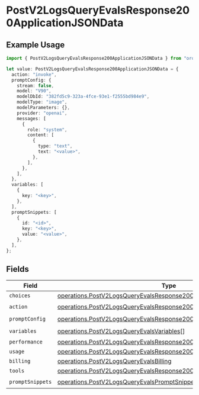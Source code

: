 # PostV2LogsQueryEvalsResponse200ApplicationJSONData

## Example Usage

```typescript
import { PostV2LogsQueryEvalsResponse200ApplicationJSONData } from "orq-poc-typescript-multi-env-version/models/operations";

let value: PostV2LogsQueryEvalsResponse200ApplicationJSONData = {
  action: "invoke",
  promptConfig: {
    stream: false,
    model: "V90",
    modelDbId: "382fd5c9-323a-4fce-93e1-f2555bd984e9",
    modelType: "image",
    modelParameters: {},
    provider: "openai",
    messages: [
      {
        role: "system",
        content: [
          {
            type: "text",
            text: "<value>",
          },
        ],
      },
    ],
  },
  variables: [
    {
      key: "<key>",
    },
  ],
  promptSnippets: [
    {
      id: "<id>",
      key: "<key>",
      value: "<value>",
    },
  ],
};
```

## Fields

| Field                                                                                                                                                          | Type                                                                                                                                                           | Required                                                                                                                                                       | Description                                                                                                                                                    |
| -------------------------------------------------------------------------------------------------------------------------------------------------------------- | -------------------------------------------------------------------------------------------------------------------------------------------------------------- | -------------------------------------------------------------------------------------------------------------------------------------------------------------- | -------------------------------------------------------------------------------------------------------------------------------------------------------------- |
| `choices`                                                                                                                                                      | [operations.PostV2LogsQueryEvalsResponse200ApplicationJSONChoices](../../models/operations/postv2logsqueryevalsresponse200applicationjsonchoices.md)[]         | :heavy_minus_sign:                                                                                                                                             | N/A                                                                                                                                                            |
| `action`                                                                                                                                                       | [operations.PostV2LogsQueryEvalsResponse200ApplicationJSONAction](../../models/operations/postv2logsqueryevalsresponse200applicationjsonaction.md)             | :heavy_check_mark:                                                                                                                                             | N/A                                                                                                                                                            |
| `promptConfig`                                                                                                                                                 | [operations.PostV2LogsQueryEvalsResponse200ApplicationJSONPromptConfig](../../models/operations/postv2logsqueryevalsresponse200applicationjsonpromptconfig.md) | :heavy_check_mark:                                                                                                                                             | N/A                                                                                                                                                            |
| `variables`                                                                                                                                                    | [operations.PostV2LogsQueryEvalsVariables](../../models/operations/postv2logsqueryevalsvariables.md)[]                                                         | :heavy_check_mark:                                                                                                                                             | N/A                                                                                                                                                            |
| `performance`                                                                                                                                                  | [operations.PostV2LogsQueryEvalsResponse200ApplicationJSONPerformance](../../models/operations/postv2logsqueryevalsresponse200applicationjsonperformance.md)   | :heavy_minus_sign:                                                                                                                                             | N/A                                                                                                                                                            |
| `usage`                                                                                                                                                        | [operations.PostV2LogsQueryEvalsResponse200ApplicationJSONUsage](../../models/operations/postv2logsqueryevalsresponse200applicationjsonusage.md)               | :heavy_minus_sign:                                                                                                                                             | N/A                                                                                                                                                            |
| `billing`                                                                                                                                                      | [operations.PostV2LogsQueryEvalsBilling](../../models/operations/postv2logsqueryevalsbilling.md)                                                               | :heavy_minus_sign:                                                                                                                                             | N/A                                                                                                                                                            |
| `tools`                                                                                                                                                        | [operations.PostV2LogsQueryEvalsResponse200ApplicationJSONTools](../../models/operations/postv2logsqueryevalsresponse200applicationjsontools.md)[]             | :heavy_minus_sign:                                                                                                                                             | N/A                                                                                                                                                            |
| `promptSnippets`                                                                                                                                               | [operations.PostV2LogsQueryEvalsPromptSnippets](../../models/operations/postv2logsqueryevalspromptsnippets.md)[]                                               | :heavy_check_mark:                                                                                                                                             | N/A                                                                                                                                                            |